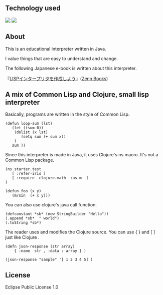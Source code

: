 <div id="top"></div>

## Technology used
<p style="display: inline">
<img src="https://img.shields.io/badge/-Java-007396.svg?logo=java&style=popout">

<img src="https://img.shields.io/badge/-Clojure-5881D8.svg?logo=clojure&style=social">

</p>


## About

This is an educational interpreter written in Java.

I value things that are easy to understand and change.

The following Japanese e-book is written about this interpreter.

『[LISPインタープリタを作成しよう](http://xxxxxxxxxxxxx)』([Zenn Books](https://zenn.dev/books))


## A mix of Common Lisp and Clojure, small lisp interpreter

Basically, programs are written in the style of Common Lisp.

```
(defun loop-sum (lst)
   (let ((sum 0))
    (dolist (x lst)
       (setq sum (+ sum x))
    )
   sum ))

```

Since this interpreter is made in Java, it uses Clojure's ns macro.
It's not a Common Lisp package.

```
(ns starter.test
   [ :refer-iris ]
   [ :require  clojure.math  :as m  ]
)

(defun foo (x y)
   (m/sin  (+ x y)))

```

You can also use clojure's java call function.

```
(defconstant *sb* (new StringBuilder "Hello"))
(.append *sb*  " world")
(.toString *sb*)
```

The reader uses and modifies the Clojure source.
You can use { } and [ ] just like Clojure .

```
(defn json-response (str array)     
    { :name  str , :data : array } )

(json-response "sample" '[ 1 2 3 4 5] )  

```


## License

Eclipse Public License 1.0










